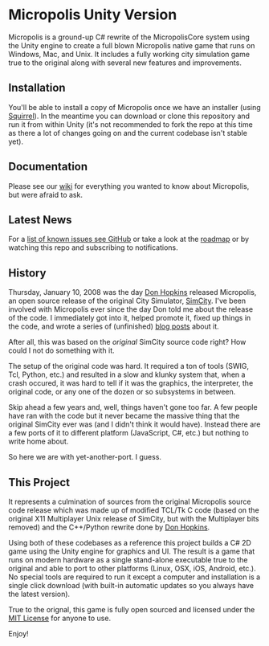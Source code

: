 # Micropolis Unity Version

Micropolis is a ground-up C# rewrite of the MicropolisCore system using the Unity engine to create a full blown Micropolis native game that runs on Windows, Mac, and Unix. It includes a fully working city simulation game true to the original along with several new features and improvements.

## Installation

You'll be able to install a copy of Micropolis once we have an installer (using [Squirrel](https://github.com/Squirrel/Squirrel.Windows)). In the meantime you can download or clone this repository and run it from within Unity (it's not recommended to fork the repo at this time as there a lot of changes going on and the current codebase isn't stable yet).

## Documentation

Please see our [wiki](https://github.com/bsimser/micropolis-unity/wiki) for everything you wanted to know about Micropolis, but were afraid to ask.

## Latest News

For a [list of known issues see GitHub](https://github.com/bsimser/micropolis-unity/issues) or take a look at the [roadmap](https://github.com/bsimser/micropolis-unity/wiki/Roadmap) or by watching this repo and subscribing to notifications.

## History

Thursday, January 10, 2008 was the day [Don Hopkins](https://github.com/SimHacker) released Micropolis, an open source release of the original City Simulator, [SimCity](https://en.wikipedia.org/wiki/SimCity). I've been involved with Micropolis ever since the day Don told me about the release of the code. I immediately got into it, helped promote it, fixed up things in the code, and wrote a series of (unfinished) [blog posts](https://weblogs.asp.net/bsimser/building-a-city-the-series) about it.

After all, this was based on the *original* SimCity source code right? How could I not do something with it.

The setup of the original code was hard. It required a ton of tools (SWIG, Tcl, Python, etc.) and resulted in a slow and klunky system that, when a crash occured, it was hard to tell if it was the graphics, the interpreter, the original code, or any one of the dozen or so subsystems in between.

Skip ahead a few years and, well, things haven't gone too far. A few people have ran with the code but it never became the massive thing that the original SimCity ever was (and I didn't think it would have). Instead there are a few ports of it to different platform (JavaScript, C#, etc.) but nothing to write home about.

So here we are with yet-another-port. I guess.

## This Project

It represents a culmination of sources from the original Micropolis source code release which was made up of modified TCL/Tk C code (based on the original X11 Multiplayer Unix release of SimCity, but with the Multiplayer bits removed) and the C++/Python rewrite done by [Don Hopkins](https://github.com/SimHacker). 

Using both of these codebases as a reference this project builds a C# 2D game using the Unity engine for graphics and UI. The result is a game that runs on modern hardware as a single stand-alone executable true to the original and able to port to other platforms (Linux, OSX, iOS, Android, etc.). No special tools are required to run it except a computer and installation is a single click download (with built-in automatic updates so you always have the latest version).

True to the orignal, this game is fully open sourced and licensed under the [MIT License](https://opensource.org/licenses/MIT) for anyone to use. 

Enjoy!
